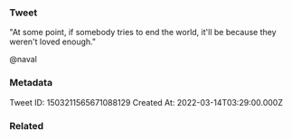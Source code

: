 ### Tweet
"At some point,  if somebody tries to end the world, it'll be because they weren't loved enough."

@naval

### Metadata
Tweet ID: 1503211565671088129
Created At: 2022-03-14T03:29:00.000Z

### Related

